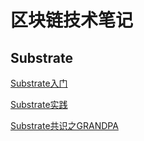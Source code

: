 # 区块链技术笔记

## Substrate

[Substrate入门](https://mp.weixin.qq.com/s/A3ERS9TjG4piIFOI9DvRCQ)

[Substrate实践](https://mp.weixin.qq.com/s/qARMcWWlGOE3GEeNMzplzQ)

[Substrate共识之GRANDPA](https://mp.weixin.qq.com/s/09b3iNWS7yN9A9Wf8kygcw)
